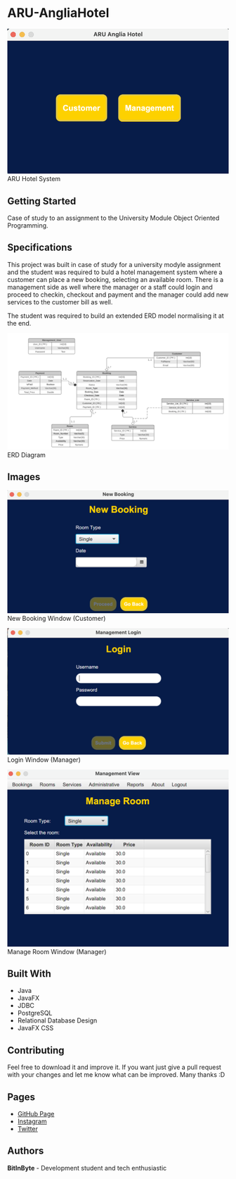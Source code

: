 # ARU-AngliaHotel

![Thumbnail](images/thumbnail.png)
ARU Hotel System

## Getting Started

Case of study to an assignment to the University Module Object Oriented Programming.

## Specifications

This project was built in case of study for a university modyle assignment and the student was required to buld a hotel management system where a customer can place a new booking, selecting an available room. There is a management side as well where the manager or a staff could login and proceed to checkin, checkout and payment and the manager could add new services to the customer bill as well.

The student was required to build an extended ERD model normalising it at the end.

![ERD](/images/ERD.png)
ERD Diagram

## Images

![New Booking(Customer)](/images/newBooking.png)
New Booking Window (Customer)

![Login(Manager)](images/login.png)
Login Window (Manager)

![Manage Room(Manager)](images/manageRoom.png)
Manage Room Window (Manager)

## Built With

- Java
- JavaFX
- JDBC
- PostgreSQL
- Relational Database Design
- JavaFX CSS

## Contributing

Feel free to download it and improve it. If you want just give a pull request with your changes and let me know what can be improved. Many thanks :D

## Pages

- [GitHub Page](https://github.com/BitInByte)
- [Instagram](https://www.instagram.com/bitinbyte/)
- [Twitter](https://twitter.com/BitInByte2)

## Authors

**BitInByte** - Development student and tech enthusiastic
